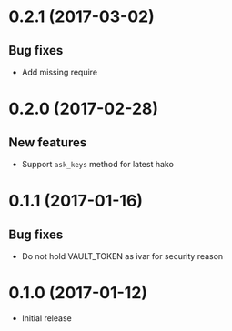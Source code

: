 # 0.2.1 (2017-03-02)
## Bug fixes
- Add missing require

# 0.2.0 (2017-02-28)
## New features
- Support `ask_keys` method for latest hako

# 0.1.1 (2017-01-16)
## Bug fixes
- Do not hold VAULT_TOKEN as ivar for security reason

# 0.1.0 (2017-01-12)
- Initial release
